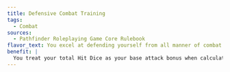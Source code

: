 ```yaml
---
title: Defensive Combat Training
tags:
  - Combat
sources:
  - Pathfinder Roleplaying Game Core Rulebook
flavor_text: You excel at defending yourself from all manner of combat maneuvers.
benefit: |
  You treat your total Hit Dice as your base attack bonus when calculating your Combat Maneuver Defense.
---
```


